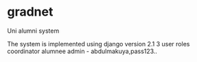 # gradnet
Uni alumni system


The system is implemented using django version 2.1
3 user roles
coordinator
alumnee
admin - abdulmakuya,pass123..
